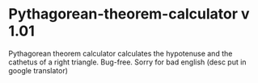 # Pythagorean-theorem-calculator v 1.01
Pythagorean theorem calculator calculates the hypotenuse and the cathetus of a right triangle. Bug-free. Sorry for bad english (desc put in google translator)
